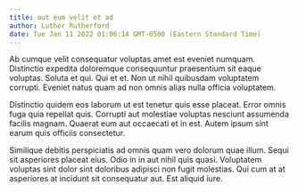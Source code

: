 ```yaml
---
title: aut eum velit et ad
author: Luther Rutherford
date: Tue Jan 11 2022 01:06:14 GMT-0500 (Eastern Standard Time)
---
```

Ab cumque velit consequatur voluptas amet est eveniet numquam. Distinctio expedita doloremque consequuntur praesentium sit eaque voluptas. Soluta et qui. Qui et et. Non ut nihil quibusdam voluptatem corrupti. Eveniet natus quam ad non omnis alias nulla officia voluptatem.

 Distinctio quidem eos laborum ut est tenetur quis esse placeat. Error omnis fuga quia repellat quis. Corrupti aut molestiae voluptas nesciunt assumenda facilis magnam. Quaerat eum aut occaecati et in est. Autem ipsum sint earum quis officiis consectetur.

 Similique debitis perspiciatis ad omnis quam vero dolorum quae illum. Sequi sit asperiores placeat eius. Odio in in aut nihil quis quasi. Voluptatem voluptas sint dolor sint doloribus adipisci non fugit molestias. Qui cum at at asperiores at incidunt sit consequatur aut. Est aliquid iure.